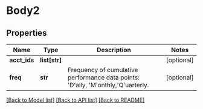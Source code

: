 # Body2

## Properties
Name | Type | Description | Notes
------------ | ------------- | ------------- | -------------
**acct_ids** | **list[str]** |  | [optional] 
**freq** | **str** | Frequency of cumulative performance data points: &#39;D&#39;aily, &#39;M&#39;onthly,&#39;Q&#39;uarterly.  | [optional] 

[[Back to Model list]](../README.md#documentation-for-models) [[Back to API list]](../README.md#documentation-for-api-endpoints) [[Back to README]](../README.md)


